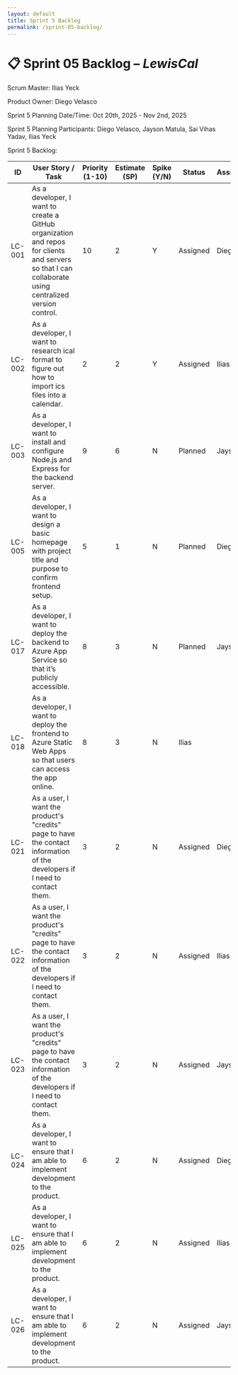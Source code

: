 ```yaml
---
layout: default
title: Sprint 5 Backlog
permalink: /sprint-05-backlog/
---
```


# 📋 Sprint 05 Backlog – *LewisCal*

Scrum Master: Ilias Yeck

Product Owner: Diego Velasco

Sprint 5 Planning Date/Time: Oct 20th, 2025 - Nov 2nd, 2025

Sprint 5 Planning Participants: Diego Velasco, Jayson Matula, Sai Vihas Yadav, Ilias Yeck

Sprint 5 Backlog:

| **ID** | **User Story / Task** | **Priority (1-10)** | **Estimate (SP)** | **Spike (Y/N)** | **Status** | **Assigned** |
|--------|------------------------|--------------|--------------|------------|--------------|--------------|
| LC-001 | As a developer, I want to create a GitHub organization and repos for clients and servers so that I can collaborate using centralized version control. | 10 | 2 | Y | Assigned  | Diego |
| LC-002 | As a developer, I want to research ical format to figure out how to import ics files into a calendar. | 2 | 2 | Y | Assigned | Ilias |
| LC-003 | As a developer, I want to install and configure Node.js and Express for the backend server. | 9 | 6 | N | Planned | Jayson |
| LC-005 | As a developer, I want to design a basic homepage with project title and purpose to confirm frontend setup. | 5 | 1 | N | Planned | Diego |
| LC-017 | As a developer, I want to deploy the backend to Azure App Service so that it’s publicly accessible. | 8 | 3 | N | Planned | Jayson |
| LC-018 | As a developer, I want to deploy the frontend to Azure Static Web Apps so that users can access the app online. | 8 | 3 | N | Ilias |  |
| LC-021 | As a user, I want the product's "credits" page to have the contact information of the developers if I need to contact them. | 3 | 2 | N | Assigned | Diego |
| LC-022 | As a user, I want the product's "credits" page to have the contact information of the developers if I need to contact them. | 3 | 2 | N | Assigned | Ilias |
| LC-023 | As a user, I want the product's "credits" page to have the contact information of the developers if I need to contact them. | 3 | 2 | N | Assigned | Jayson |
| LC-024 | As a developer, I want to ensure that I am able to implement development to the product. | 6 | 2 | N | Assigned | Diego |
| LC-025 | As a developer, I want to ensure that I am able to implement development to the product. | 6 | 2 | N | Assigned | Ilias |
| LC-026 | As a developer, I want to ensure that I am able to implement development to the product. | 6 | 2 | N | Assigned | Jayson |
